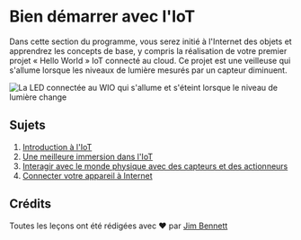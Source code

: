 # Bien démarrer avec l'IoT 

Dans cette section du programme, vous serez initié à l'Internet des objets et apprendrez les concepts de base, y compris la réalisation de votre premier projet « Hello World » IoT connecté au cloud. Ce projet est une veilleuse qui s'allume lorsque les niveaux de lumière mesurés par un capteur diminuent.

![La LED connectée au WIO qui s'allume et s'éteint lorsque le niveau de lumière change](../../images/wio-running-assignment-1-1.gif)

## Sujets

1. [Introduction à l'IoT](../lessons/1-introduction-to-iot/translations/README.fr.md)
2. [Une meilleure immersion dans l'IoT](../lessons/2-deeper-dive/translations/README.fr.md) 
3. [Interagir avec le monde physique avec des capteurs et des actionneurs](../lessons/3-sensors-and-actuators/translations/README.fr.md)
4. [Connecter votre appareil à Internet](../lessons/4-connect-internet/translations/README.fr.md)

## Crédits 

Toutes les leçons ont été rédigées avec ♥️ par [Jim Bennett](https://GitHub.com/JimBobBennett)